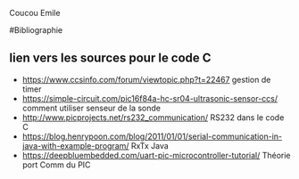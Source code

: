 Coucou Emile

#Bibliographie

## lien vers les sources pour le code C

* https://www.ccsinfo.com/forum/viewtopic.php?t=22467 						gestion de timer
* https://simple-circuit.com/pic16f84a-hc-sr04-ultrasonic-sensor-ccs/ 				comment utiliser senseur de la sonde
* http://www.picprojects.net/rs232_communication/ 						RS232 dans le code C
* https://blog.henrypoon.com/blog/2011/01/01/serial-communication-in-java-with-example-program/	RxTx Java
* https://deepbluembedded.com/uart-pic-microcontroller-tutorial/ 					Théorie port Comm du PIC